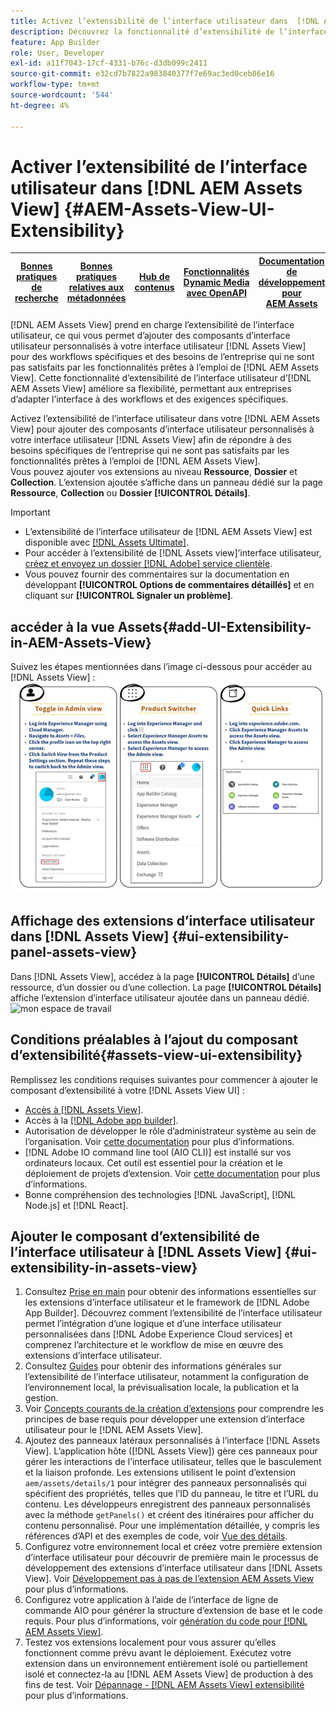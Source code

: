 ```yaml
---
title: Activez l’extensibilité de l’interface utilisateur dans  [!DNL AEM Assets View]
description: Découvrez la fonctionnalité d’extensibilité de l’interface utilisateur d [!DNL AEM Assets View]. [!DNL AEM Assets View] UI qui permet d’ajouter des composants d’interface utilisateur personnalisés pour répondre à des besoins professionnels spécifiques.
feature: App Builder
role: User, Developer
exl-id: a11f7043-17cf-4331-b76c-d3db099c2411
source-git-commit: e32cd7b7822a983840377f7e69ac3ed0ceb86e16
workflow-type: tm+mt
source-wordcount: '544'
ht-degree: 4%

---
```


# Activer l’extensibilité de l’interface utilisateur dans [!DNL AEM Assets View] {#AEM-Assets-View-UI-Extensibility}

| [Bonnes pratiques de recherche](/help/assets/search-best-practices.md) | [Bonnes pratiques relatives aux métadonnées](/help/assets/metadata-best-practices.md) | [Hub de contenus](/help/assets/product-overview.md) | [Fonctionnalités Dynamic Media avec OpenAPI](/help/assets/dynamic-media-open-apis-overview.md) | [Documentation de développement pour AEM Assets](https://developer.adobe.com/experience-cloud/experience-manager-apis/) |
| ------------- | --------------------------- |---------|----|-----|

[!DNL AEM Assets View] prend en charge l’extensibilité de l’interface utilisateur, ce qui vous permet d’ajouter des composants d’interface utilisateur personnalisés à votre interface utilisateur [!DNL Assets View] pour des workflows spécifiques et des besoins de l’entreprise qui ne sont pas satisfaits par les fonctionnalités prêtes à l’emploi de [!DNL AEM Assets View]. Cette fonctionnalité d’extensibilité de l’interface utilisateur d’[!DNL AEM Assets View] améliore sa flexibilité, permettant aux entreprises d’adapter l’interface à des workflows et des exigences spécifiques.

Activez l’extensibilité de l’interface utilisateur dans votre [!DNL AEM Assets View] pour ajouter des composants d’interface utilisateur personnalisés à votre interface utilisateur [!DNL Assets View] afin de répondre à des besoins spécifiques de l’entreprise qui ne sont pas satisfaits par les fonctionnalités prêtes à l’emploi de [!DNL AEM Assets View].\
Vous pouvez ajouter vos extensions au niveau **Ressource**, **Dossier** et **Collection**. L’extension ajoutée s’affiche dans un panneau dédié sur la page **Ressource**, **Collection** ou **Dossier** **[!UICONTROL Détails]**.

>[!IMPORTANT]
>
> * L’extensibilité de l’interface utilisateur de [!DNL AEM Assets View] est disponible avec [[!DNL Assets Ultimate]](/help/assets/assets-ultimate-overview.md).
> * Pour accéder à l’extensibilité de [!DNL Assets view]’interface utilisateur, [créez et envoyez un dossier  [!DNL Adobe]  service clientèle](https://helpx.adobe.com/fr/enterprise/using/support-for-experience-cloud.html).
> * Vous pouvez fournir des commentaires sur la documentation en développant **[!UICONTROL Options de commentaires détaillés]** et en cliquant sur **[!UICONTROL Signaler un problème]**.

## <a id="1"></a> accéder à la vue Assets{#add-UI-Extensibility-in-AEM-Assets-View}

Suivez les étapes mentionnées dans l’image ci-dessous pour accéder au [!DNL Assets View] :
![access-assets-view-ui](/help/assets/assets/access-assets-view.jpg)

## Affichage des extensions d’interface utilisateur dans [!DNL Assets View] {#ui-extensibility-panel-assets-view}

Dans [!DNL Assets View], accédez à la page **[!UICONTROL Détails]** d’une ressource, d’un dossier ou d’une collection. La page **[!UICONTROL Détails]** affiche l’extension d’interface utilisateur ajoutée dans un panneau dédié.
![mon espace de travail](/help/assets/assets/my-workspace-assets-view3.png)

## Conditions préalables à l’ajout du composant d’extensibilité{#assets-view-ui-extensibility}

Remplissez les conditions requises suivantes pour commencer à ajouter le composant d’extensibilité à votre [!DNL Assets View UI] :

* [ Accès à  [!DNL Assets View]](#1).
* Accès à la [[!DNL Adobe app builder]](https://developer.adobe.com/app-builder/docs/overview/).
* Autorisation de développer le rôle d’administrateur système au sein de l’organisation. Voir [cette documentation](https://developer.adobe.com/uix/docs/guides/get-access/) pour plus d’informations.
* [!DNL Adobe IO command line tool (AIO CLI)] est installé sur vos ordinateurs locaux. Cet outil est essentiel pour la création et le déploiement de projets d’extension. Voir [cette documentation](https://developer.adobe.com/app-builder/docs/getting_started/#local-environment-set-up) pour plus d’informations.
* Bonne compréhension des technologies [!DNL JavaScript], [!DNL Node.js] et [!DNL React].

## Ajouter le composant d’extensibilité de l’interface utilisateur à [!DNL Assets View] {#ui-extensibility-in-assets-view}

1. Consultez [Prise en main](https://developer.adobe.com/uix/docs/getting-started/) pour obtenir des informations essentielles sur les extensions d’interface utilisateur et le framework de [!DNL Adobe App Builder]. Découvrez comment l’extensibilité de l’interface utilisateur permet l’intégration d’une logique et d’une interface utilisateur personnalisées dans [!DNL Adobe Experience Cloud services] et comprenez l’architecture et le workflow de mise en œuvre des extensions d’interface utilisateur.
1. Consultez [Guides](https://developer.adobe.com/uix/docs/guides/) pour obtenir des informations générales sur l’extensibilité de l’interface utilisateur, notamment la configuration de l’environnement local, la prévisualisation locale, la publication et la gestion.
1. Voir [Concepts courants de la création d’extensions](https://developer.adobe.com/uix/docs/services/aem-assets-view/api/commons/) pour comprendre les principes de base requis pour développer une extension d’interface utilisateur pour le [!DNL AEM Assets View].
1. Ajoutez des panneaux latéraux personnalisés à l’interface [!DNL Assets View]. L’application hôte ([!DNL Assets View]) gère ces panneaux pour gérer les interactions de l’interface utilisateur, telles que le basculement et la liaison profonde. Les extensions utilisent le point d’extension `aem/assets/details/1` pour intégrer des panneaux personnalisés qui spécifient des propriétés, telles que l’ID du panneau, le titre et l’URL du contenu. Les développeurs enregistrent des panneaux personnalisés avec la méthode `getPanels()` et créent des itinéraires pour afficher du contenu personnalisé. Pour une implémentation détaillée, y compris les références d’API et des exemples de code, voir [Vue des détails](https://developer.adobe.com/uix/docs/services/aem-assets-view/api/details-view/).
1. Configurez votre environnement local et créez votre première extension d’interface utilisateur pour découvrir de première main le processus de développement des extensions d’interface utilisateur dans [!DNL Assets View]. Voir [Développement pas à pas de l’extension AEM Assets View](https://developer.adobe.com/uix/docs/services/aem-assets-view/extension-development/) pour plus d’informations.
1. Configurez votre application à l’aide de l’interface de ligne de commande AIO pour générer la structure d’extension de base et le code requis. Pour plus d’informations, voir [génération du code pour [!DNL AEM Assets View]](https://developer.adobe.com/uix/docs/services/aem-assets-view/code-generation/).
1. Testez vos extensions localement pour vous assurer qu’elles fonctionnent comme prévu avant le déploiement. Exécutez votre extension dans un environnement entièrement isolé ou partiellement isolé et connectez-la au [!DNL AEM Assets View] de production à des fins de test. Voir [Dépannage - [!DNL AEM Assets View] extensibilité](https://developer.adobe.com/uix/docs/services/aem-assets-view/debug/) pour plus d’informations.
